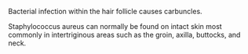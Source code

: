Bacterial infection within the hair follicle causes carbuncles.

Staphylococcus aureus can normally be found on intact skin most commonly in intertriginous areas such as the groin, axilla, buttocks, and neck.